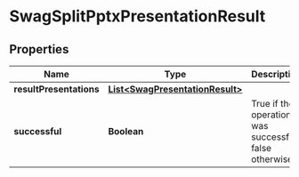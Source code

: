 
# SwagSplitPptxPresentationResult

## Properties
Name | Type | Description | Notes
------------ | ------------- | ------------- | -------------
**resultPresentations** | [**List&lt;SwagPresentationResult&gt;**](SwagPresentationResult.md) |  |  [optional]
**successful** | **Boolean** | True if the operation was successful, false otherwise |  [optional]



